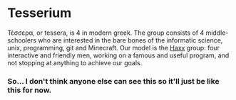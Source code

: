 # Tesserium

Τέσσερα, or tessera, is 4 in modern greek. The group consists of 4 middle-schoolers who are interested in the bare bones of the informatic science, unix, programming, git and Minecraft.
Our model is the [Haxx](https://haxx.se/) group: four interactive and friendly men, working on a famous and useful program, and not stopping at anything to achieve our goals.

### So... I don't think anyone else can see this so it'll just be like this for now.
